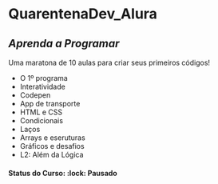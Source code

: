 # QuarentenaDev_Alura

<h2><i>Aprenda a Programar</i></h2>

Uma maratona de 10 aulas para criar seus primeiros códigos!

- O 1º programa
- Interatividade
- Codepen
- App de transporte
- HTML e CSS
- Condicionais
- Laços
- Arrays e eseruturas
- Gráficos e desafios
- L2: Além da Lógica

<h4><b>Status do Curso:</b> :lock: Pausado</h4>


